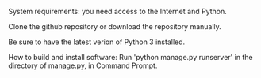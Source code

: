 System requirements: you need access to the Internet and Python.

Clone the github repository or download the repository manually.

Be sure to have the latest verion of Python 3 installed.

How to build and install software: Run 'python manage.py runserver' in the directory of manage.py, in Command Prompt.